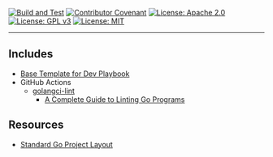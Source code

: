 [![Build and Test](https://github.com/devplaybooks/.baseline/actions/workflows/CI.yml/badge.svg)](https://github.com/devplaybooks/.baseline/actions/workflows/CI.yml)
[![Contributor Covenant](https://img.shields.io/badge/Contributor%20Covenant-2.1-4baaaa.svg)](CODE_OF_CONDUCT.md)
[![License: Apache 2.0](https://img.shields.io/badge/license-Apache%202.0-blue?style=flat-square)](LICENSE-APACHE)
[![License: GPL v3](https://img.shields.io/badge/License-GPLv3-blue.svg)](https://www.gnu.org/licenses/gpl-3.0.en.html)
[![License: MIT](https://img.shields.io/badge/license-MIT-blue?style=flat-square)](LICENSE-MIT)

---

## Includes

* [Base Template for Dev Playbook](https://github.com/devplaybooks/.baseline)
* GitHub Actions
  * [golangci-lint](https://github.com/golangci/golangci-lint-action)
    * [A Complete Guide to Linting Go Programs](https://freshman.tech/linting-golang/)

## Resources

* [Standard Go Project Layout](https://github.com/golang-standards/project-layout)